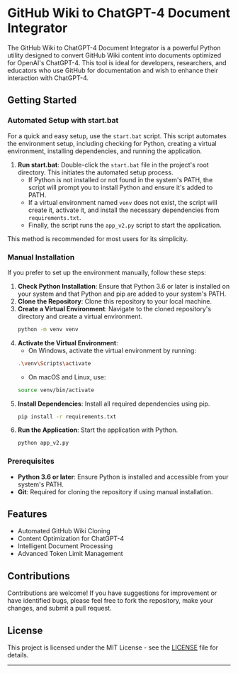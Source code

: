 # GitHub Wiki to ChatGPT-4 Document Integrator

The GitHub Wiki to ChatGPT-4 Document Integrator is a powerful Python utility designed to convert GitHub Wiki content into documents optimized for OpenAI's ChatGPT-4. This tool is ideal for developers, researchers, and educators who use GitHub for documentation and wish to enhance their interaction with ChatGPT-4.

## Getting Started

### Automated Setup with start.bat

For a quick and easy setup, use the `start.bat` script. This script automates the environment setup, including checking for Python, creating a virtual environment, installing dependencies, and running the application.

1. **Run start.bat**: Double-click the `start.bat` file in the project's root directory. This initiates the automated setup process.
    - If Python is not installed or not found in the system's PATH, the script will prompt you to install Python and ensure it's added to PATH.
    - If a virtual environment named `venv` does not exist, the script will create it, activate it, and install the necessary dependencies from `requirements.txt`.
    - Finally, the script runs the `app_v2.py` script to start the application.

This method is recommended for most users for its simplicity.

### Manual Installation

If you prefer to set up the environment manually, follow these steps:

1. **Check Python Installation**: Ensure that Python 3.6 or later is installed on your system and that Python and pip are added to your system's PATH.
2. **Clone the Repository**: Clone this repository to your local machine.
3. **Create a Virtual Environment**: Navigate to the cloned repository's directory and create a virtual environment.
    ```bash
    python -m venv venv
    ```
4. **Activate the Virtual Environment**: 
    - On Windows, activate the virtual environment by running:
    ```bash
    .\venv\Scripts\activate
    ```
    - On macOS and Linux, use:
    ```bash
    source venv/bin/activate
    ```
5. **Install Dependencies**: Install all required dependencies using pip.
    ```bash
    pip install -r requirements.txt
    ```
6. **Run the Application**: Start the application with Python.
    ```bash
    python app_v2.py
    ```

### Prerequisites

- **Python 3.6 or later**: Ensure Python is installed and accessible from your system's PATH.
- **Git**: Required for cloning the repository if using manual installation.

## Features

- Automated GitHub Wiki Cloning
- Content Optimization for ChatGPT-4
- Intelligent Document Processing
- Advanced Token Limit Management

## Contributions

Contributions are welcome! If you have suggestions for improvement or have identified bugs, please feel free to fork the repository, make your changes, and submit a pull request.

## License

This project is licensed under the MIT License - see the [LICENSE](LICENSE) file for details.

---
